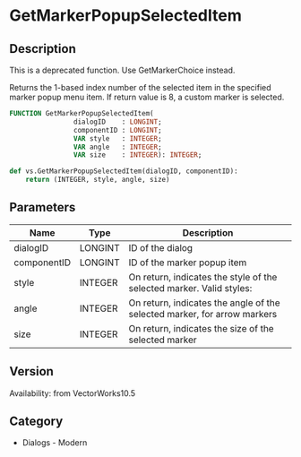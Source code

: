 # GetMarkerPopupSelectedItem

## Description
This is a deprecated function.  Use GetMarkerChoice instead.

Returns the 1-based index number of the selected item in the specified marker popup menu item.  If return value is 8, a custom marker is selected.

```pascal
FUNCTION GetMarkerPopupSelectedItem(
				dialogID    : LONGINT;
				componentID : LONGINT;
				VAR style   : INTEGER;
				VAR angle   : INTEGER;
				VAR size    : INTEGER): INTEGER;
```

```python
def vs.GetMarkerPopupSelectedItem(dialogID, componentID):
    return (INTEGER, style, angle, size)
```

## Parameters
|Name|Type|Description|
|---|---|---|
|dialogID|LONGINT|ID of the dialog|
|componentID|LONGINT|ID of the marker popup item|
|style|INTEGER|On return, indicates the style of the selected marker.  Valid styles:|0 - kFilledArrowMarker|1 - kEmptyArrowMarker|2 - kOpenArrowMarker|3 - kFilledBallMarker|4 - kEmptyBallMarker|5 - kSlashMarker|6 - kCrossMarker|
|angle|INTEGER|On return, indicates the angle of the selected marker, for arrow markers|
|size|INTEGER|On return, indicates the size of the selected marker|

## Version
Availability: from VectorWorks10.5

## Category
* Dialogs - Modern

